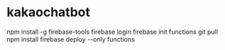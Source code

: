 # kakaochatbot

npm install -g firebase-tools
firebase login
firebase init functions
git pull
npm install
firebase deploy --only functions
